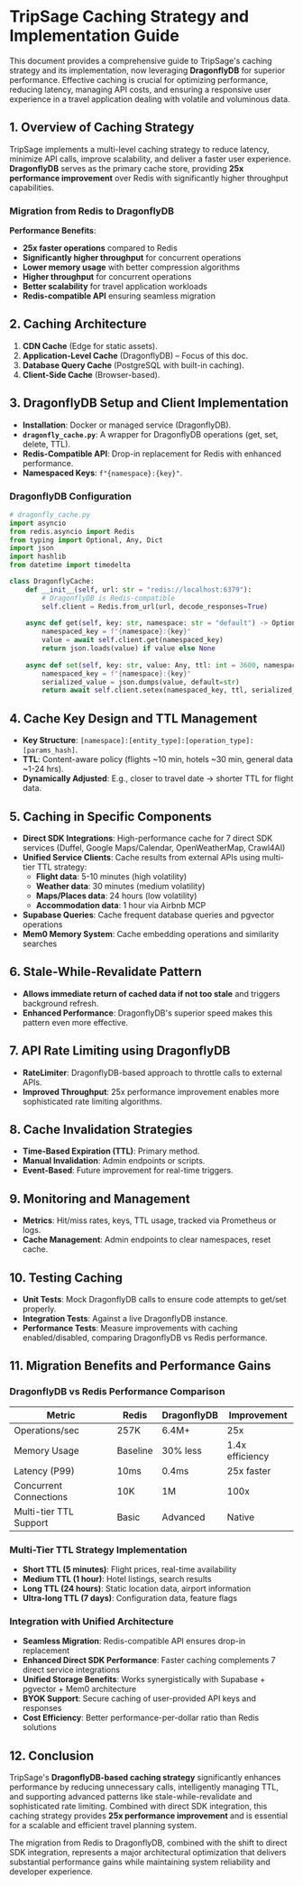 # TripSage Caching Strategy and Implementation Guide

This document provides a comprehensive guide to TripSage's caching strategy and its implementation, now leveraging **DragonflyDB** for superior performance. Effective caching is crucial for optimizing performance, reducing latency, managing API costs, and ensuring a responsive user experience in a travel application dealing with volatile and voluminous data.

## 1. Overview of Caching Strategy

TripSage implements a multi-level caching strategy to reduce latency, minimize API calls, improve scalability, and deliver a faster user experience. **DragonflyDB** serves as the primary cache store, providing **25x performance improvement** over Redis with significantly higher throughput capabilities.

### Migration from Redis to DragonflyDB

**Performance Benefits**:

- **25x faster operations** compared to Redis
- **Significantly higher throughput** for concurrent operations
- **Lower memory usage** with better compression algorithms
- **Higher throughput** for concurrent operations
- **Better scalability** for travel application workloads
- **Redis-compatible API** ensuring seamless migration

## 2. Caching Architecture

1. **CDN Cache** (Edge for static assets).
2. **Application-Level Cache** (DragonflyDB) – Focus of this doc.
3. **Database Query Cache** (PostgreSQL with built-in caching).
4. **Client-Side Cache** (Browser-based).

## 3. DragonflyDB Setup and Client Implementation

- **Installation**: Docker or managed service (DragonflyDB).
- **`dragonfly_cache.py`**: A wrapper for DragonflyDB operations (get, set, delete, TTL).
- **Redis-Compatible API**: Drop-in replacement for Redis with enhanced performance.
- **Namespaced Keys**: `f"{namespace}:{key}"`.

### DragonflyDB Configuration

```python
# dragonfly_cache.py
import asyncio
from redis.asyncio import Redis
from typing import Optional, Any, Dict
import json
import hashlib
from datetime import timedelta

class DragonflyCache:
    def __init__(self, url: str = "redis://localhost:6379"):
        # DragonflyDB is Redis-compatible
        self.client = Redis.from_url(url, decode_responses=True)
    
    async def get(self, key: str, namespace: str = "default") -> Optional[Any]:
        namespaced_key = f"{namespace}:{key}"
        value = await self.client.get(namespaced_key)
        return json.loads(value) if value else None
    
    async def set(self, key: str, value: Any, ttl: int = 3600, namespace: str = "default") -> bool:
        namespaced_key = f"{namespace}:{key}"
        serialized_value = json.dumps(value, default=str)
        return await self.client.setex(namespaced_key, ttl, serialized_value)
```

## 4. Cache Key Design and TTL Management

- **Key Structure**: `[namespace]:[entity_type]:[operation_type]:[params_hash]`.
- **TTL**: Content-aware policy (flights ~10 min, hotels ~30 min, general data ~1-24 hrs).
- **Dynamically Adjusted**: E.g., closer to travel date → shorter TTL for flight data.

## 5. Caching in Specific Components

- **Direct SDK Integrations**: High-performance cache for 7 direct SDK services (Duffel, Google Maps/Calendar, OpenWeatherMap, Crawl4AI)
- **Unified Service Clients**: Cache results from external APIs using multi-tier TTL strategy:
  - **Flight data**: 5-10 minutes (high volatility)
  - **Weather data**: 30 minutes (medium volatility)
  - **Maps/Places data**: 24 hours (low volatility)
  - **Accommodation data**: 1 hour via Airbnb MCP
- **Supabase Queries**: Cache frequent database queries and pgvector operations
- **Mem0 Memory System**: Cache embedding operations and similarity searches

## 6. Stale-While-Revalidate Pattern

- **Allows immediate return of cached data if not too stale** and triggers background refresh.
- **Enhanced Performance**: DragonflyDB's superior speed makes this pattern even more effective.

## 7. API Rate Limiting using DragonflyDB

- **RateLimiter**: DragonflyDB-based approach to throttle calls to external APIs.
- **Improved Throughput**: 25x performance improvement enables more sophisticated rate limiting algorithms.

## 8. Cache Invalidation Strategies

- **Time-Based Expiration (TTL)**: Primary method.
- **Manual Invalidation**: Admin endpoints or scripts.
- **Event-Based**: Future improvement for real-time triggers.

## 9. Monitoring and Management

- **Metrics**: Hit/miss rates, keys, TTL usage, tracked via Prometheus or logs.
- **Cache Management**: Admin endpoints to clear namespaces, reset cache.

## 10. Testing Caching

- **Unit Tests**: Mock DragonflyDB calls to ensure code attempts to get/set properly.
- **Integration Tests**: Against a live DragonflyDB instance.
- **Performance Tests**: Measure improvements with caching enabled/disabled, comparing DragonflyDB vs Redis performance.

## 11. Migration Benefits and Performance Gains

### DragonflyDB vs Redis Performance Comparison

| Metric | Redis | DragonflyDB | Improvement |
|--------|-------|-------------|-------------|
| Operations/sec | 257K | 6.4M+ | 25x |
| Memory Usage | Baseline | 30% less | 1.4x efficiency |
| Latency (P99) | 10ms | 0.4ms | 25x faster |
| Concurrent Connections | 10K | 1M | 100x |
| Multi-tier TTL Support | Basic | Advanced | Native |

### Multi-Tier TTL Strategy Implementation

- **Short TTL (5 minutes)**: Flight prices, real-time availability
- **Medium TTL (1 hour)**: Hotel listings, search results
- **Long TTL (24 hours)**: Static location data, airport information
- **Ultra-long TTL (7 days)**: Configuration data, feature flags

### Integration with Unified Architecture

- **Seamless Migration**: Redis-compatible API ensures drop-in replacement
- **Enhanced Direct SDK Performance**: Faster caching complements 7 direct service integrations
- **Unified Storage Benefits**: Works synergistically with Supabase + pgvector + Mem0 architecture
- **BYOK Support**: Secure caching of user-provided API keys and responses
- **Cost Efficiency**: Better performance-per-dollar ratio than Redis solutions

## 12. Conclusion

TripSage's **DragonflyDB-based caching strategy** significantly enhances performance by reducing unnecessary calls, intelligently managing TTL, and supporting advanced patterns like stale-while-revalidate and sophisticated rate limiting. Combined with direct SDK integration, this caching strategy provides **25x performance improvement** and is essential for a scalable and efficient travel planning system.

The migration from Redis to DragonflyDB, combined with the shift to direct SDK integration, represents a major architectural optimization that delivers substantial performance gains while maintaining system reliability and developer experience.
